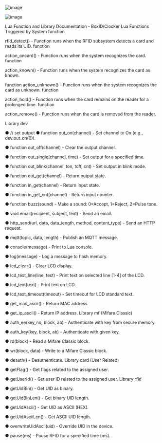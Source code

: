 
![image](https://github.com/user-attachments/assets/ea436010-d1d3-4cb7-a72c-3b2d3069bd1c)

![image](https://github.com/user-attachments/assets/99194d8e-dc7e-4195-a938-89aa0f0cdae8)



Lua Function and Library Documentation - BoxID/Clocker Lua Functions Triggered by System function

rfid_detect() - Function runs when the RFID subsystem detects a card and reads its UID. function 

action_oncard() - Function runs when the system recognizes the card. function 

action_known() - Function runs when the system recognizes the card as known. 

function action_unknown() - Function runs when the system recognizes the card as unknown. function 

action_hold() - Function runs when the card remains on the reader for a prolonged time. function 

action_remove() - Function runs when the card is removed from the reader.

Library dev

 ● // set output ● function out_on(channel) - Set channel to On (e.g., dev.out_on(0)). 
 
 ● function out_off(channel) - Clear the output channel. 
 
 ● function out_single(channel, time) - Set output for a specified time. 
 
 ● function out_blink(channel, ton, toff, cnt) - Set output in blink mode. 
 
 ● function out_get(channel) - Return output state. 
 
 ● function in_get(channel) - Return input state.
 
 ● function in_get_cnt(channel) - Return input counter. 
 
 ● function buzz(sound) - Make a sound: 0=Accept, 1=Reject, 2=Pulse tone.
 
 ● void email(recipient, subject, text) - Send an email.
 
 ● http_send(url, data, data_length, method, content_type) - Send an HTTP request. 
 
 ● mqtt(topic, data, length) - Publish an MQTT message.
 
 ● console(message) - Print to Lua console.
 
 ● log(message) - Log a message to flash memory.
 
 ● lcd_clear() - Clear LCD display.
 
 ● lcd_text_line(line, text) - Print text on selected line [1-4] of the LCD.

● lcd_text(text) - Print text on LCD.

● lcd_text_timeout(timeout) - Set timeout for LCD standard text.

● get_mac_ascii() - Return MAC address.

● get_ip_ascii() - Return IP address. Library mf (Mifare Classic) 

● auth_ee(key_no, block, ab) - Authenticate with key from secure memory.

● auth_key(key, block, ab) - Authenticate with given key. 

● rd(block) - Read a Mifare Classic block. 

● wr(block, data) - Write to a Mifare Classic block. 

● deauth() - Deauthenticate. Library card (User Related) 

● getFlag() - Get flags related to the assigned user.

● getUserId() - Get user ID related to the assigned user. Library rfid

● getUidBin() - Get UID as binary. 

● getUidBinLen() - Get binary UID length. 

● getUidAscii() - Get UID as ASCII (HEX). 

● getUidAsciiLen() - Get ASCII UID length. 

● overwriteUidAscii(uid) - Override UID in the device. 

● pause(ms) - Pause RFID for a specified time (ms).
